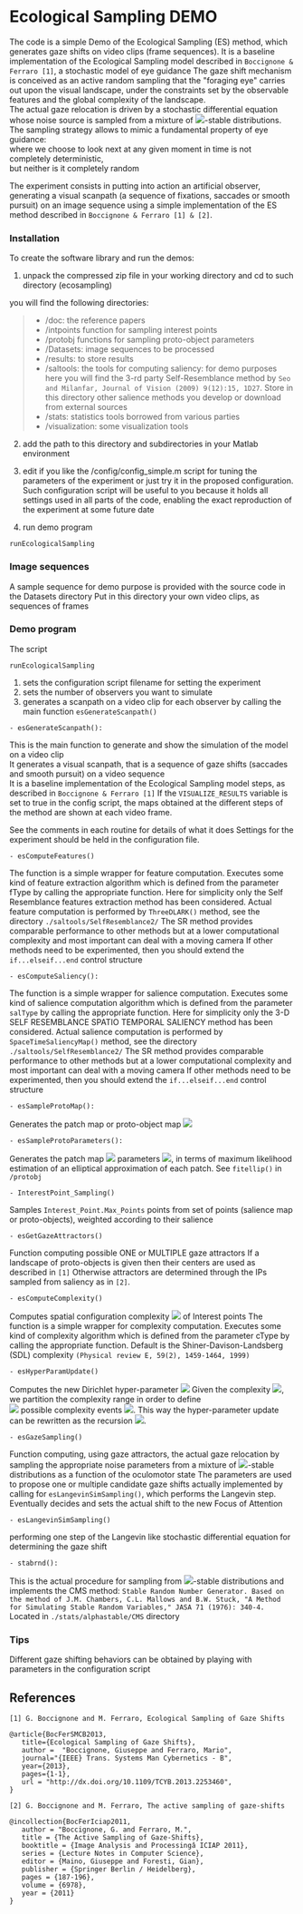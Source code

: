 # Ecological Sampling  DEMO

The code is a simple Demo of the Ecological Sampling (ES)  method,
which generates gaze shifts on video clips (frame sequences).
It is a baseline implementation of the Ecological Sampling model described in 
```Boccignone & Ferraro [1]```, a stochastic model of eye guidance
The gaze shift mechanism is conceived as  an active random sampling  that 
the "foraging eye" carries out upon the visual landscape,
under the constraints set by the  observable features   and the 
global complexity of the  landscape.    
The actual  gaze relocation is  driven by a stochastic differential equation 
whose noise source is sampled from a mixture of <img src="https://render.githubusercontent.com/render/math?math=\alpha">-stable distributions. 
The sampling strategy  allows to mimic a fundamental property of  eye guidance:  
where we choose to look next at any given moment in time is not completely deterministic,   
but neither is it completely random

The experiment consists in putting into action an  artificial observer, generating a visual scanpath
(a sequence of fixations, saccades or smooth pursuit) on an image sequence using a simple implementation of the 
ES method described in ```Boccignone & Ferraro [1] & [2]```.



### Installation
 
To  create the software library and run the demos:

1) unpack the compressed zip file in your working directory and cd to such directory (ecosampling)

you will find the following directories:
     
> - /doc: 		the reference papers
> - /intpoints            function for sampling interest points
> - /protobj              functions for sampling proto-object parameters
> - /Datasets: 		image sequences  to be processed
> - /results: 		to store  results
> - /saltools:            the tools for computing saliency: for demo purposes here you will find the 3-rd party Self-Resemblance method by ```Seo and Milanfar, Journal of Vision (2009) 9(12):15, 1D27```. Store in this directory other salience methods you develop or download from external sources
> - /stats:               statistics tools borrowed from various parties
> - /visualization: 	some visualization tools
  	
2) add the path to this directory and subdirectories in your Matlab environment

3) edit if you like the /config/config_simple.m script for tuning the parameters of the experiment 
or just try it in the proposed configuration. Such configuration script will be useful to you  because 
it holds  all settings used in all parts of the code, enabling the exact
reproduction of the experiment at some future date

4) run demo program
```
runEcologicalSampling
```	

### Image sequences

A sample sequence for demo purpose is provided with the source code in the Datasets directory
Put in this directory your own video clips, as sequences of frames 
   
### Demo program

The script
```
runEcologicalSampling
```

1) sets the configuration script filename for setting the experiment
2) sets the number of observers you want to simulate 
3) generates a scanpath on a video clip for each observer by calling the main function ```esGenerateScanpath()```

```
- esGenerateScanpath(): 
```
   This is the main function to generate and show the simulation of the model on a video clip	
   It generates a visual scanpath, that is a sequence of gaze shifts (saccades and smooth pursuit) on a video sequence   
   It is a baseline implementation of the Ecological Sampling model steps, as described in ```Boccignone & Ferraro [1]```
   If the ```VISUALIZE_RESULTS``` variable is set to true in the config script, the maps obtained at the different steps 
   of the method are shown at each video frame.

   See the comments in each routine for details of what it does
   Settings for the experiment should be held in the configuration
   file.

```
- esComputeFeatures()
```
  The function is a simple wrapper for feature computation. Executes some kind
  of feature extraction algorithm which is defined from the parameter
  fType by calling the appropriate function. 
  Here for simplicity only the Self Resemblance features extraction method has been considered. 
  Actual feature computation is performed by ```ThreeDLARK()``` method, see the directory ```./saltools/SelfResemblance2/```
  The SR method provides comparable performance to other methods but at 
  a lower computational complexity and most important can deal with a moving camera
  If other methods need to be experimented, then you should extend the ```if...elseif...end```
  control structure

```
- esComputeSaliency():
```
   The function is a simple wrapper for salience computation. Executes some kind
   of salience computation algorithm which is defined from the parameter
   ```salType``` by calling the appropriate function. Here for simplicity only
   the 3-D SELF RESEMBLANCE SPATIO TEMPORAL SALIENCY method has been considered.
   Actual salience computation is performed by ```SpaceTimeSaliencyMap()``` method, see the directory ```./saltools/SelfResemblance2/``` 
   The SR method provides comparable performance to other methods but at 
   a lower computational complexity and most important can deal with a moving camera
   If other methods need to be experimented, then you should extend the ```if...elseif...end```
   control structure


```
- esSampleProtoMap():
```
   Generates the patch map or proto-object map <img src="https://render.githubusercontent.com/render/math?math=M(t)">

```
- esSampleProtoParameters():
```
   Generates the patch map <img src="https://render.githubusercontent.com/render/math?math=M(t)"> parameters <img src="https://render.githubusercontent.com/render/math?math=\theta_p">, in terms of maximum likelihood estimation 
   of an elliptical approximation of each patch.
   See ```fitellip()``` in ```/protobj```

```
- InterestPoint_Sampling()
```
   Samples ```Interest_Point.Max_Points``` points from set of points (salience map or proto-objects), 
   weighted according to their salience

```
- esGetGazeAttractors()
```
   Function computing possible ONE or MULTIPLE gaze attractors 
   If a landscape of proto-objects is given then their centers are used as described in ```[1]``` 
   Otherwise attractors are determined through the IPs sampled from saliency as in ```[2]```.

```
- esComputeComplexity()
```
   Computes spatial configuration complexity <img src="https://render.githubusercontent.com/render/math?math=C(t)"> of Interest points
   The function is a simple wrapper for complexity computation. Executes some kind
   of complexity algorithm which is defined from the parameter
   cType by calling the appropriate function.
   Default is the Shiner-Davison-Landsberg (SDL) complexity ```(Physical review E, 59(2), 1459-1464, 1999)```

```
- esHyperParamUpdate()
```
   Computes the new Dirichlet hyper-parameter <img src="https://render.githubusercontent.com/render/math?math=\nu_{k}(t)">
   Given the complexity <img src="https://render.githubusercontent.com/render/math?math=\mathcal{C}(t)">,  we partition the complexity range in order to define  
   <img src="https://render.githubusercontent.com/render/math?math=K"> possible complexity events <img src="https://render.githubusercontent.com/render/math?math=\{E_{\mathcal{C}(t)}=k\}_{k=1}^{K}">. 
  This way the hyper-parameter update    can be rewritten as the recursion
        <img src="https://render.githubusercontent.com/render/math?math=\nu_{k}(t)= \nu_k(t-1) +\left[ E_{\mathcal{C}(t)} = k \right], k=1,\cdots,K">.

```
- esGazeSampling()
```
   Function computing, using gaze attractors,  the actual  gaze relocation by  sampling the appropriate 
   noise parameters from a mixture of <img src="https://render.githubusercontent.com/render/math?math=\alpha">-stable distributions as a function of the oculomotor state
   The parameters are used to propose one or multiple candidate gaze shifts actually implemented by
   calling for ```esLangevinSimSampling()```, which performs the Langevin step.
   Eventually decides and sets the actual shift to the new Focus of Attention

```
- esLangevinSimSampling()
``` 
   performing one step of the Langevin like stochastic differential equation 
   for determining the gaze shift

```
- stabrnd():
```
   This is the actual procedure for sampling from <img src="https://render.githubusercontent.com/render/math?math=\alpha">-stable distributions and implements the CMS method:
   ```Stable Random Number Generator. Based on the method of J.M. Chambers, C.L. Mallows and B.W. Stuck, "A Method for Simulating Stable Random Variables," JASA 71 (1976): 340-4.```
   Located in ```./stats/alphastable/CMS``` directory



### Tips

Different gaze shifting behaviors can be obtained by playing with parameters in the configuration script

## References

```[1] G. Boccignone and M. Ferraro, Ecological Sampling of Gaze Shifts```

```
@article{BocFerSMCB2013,
   title={Ecological Sampling of Gaze Shifts},
   author =  "Boccignone, Giuseppe and Ferraro, Mario",
   journal="{IEEE} Trans. Systems Man Cybernetics - B",
   year={2013}, 
   pages={1-1}, 
   url = "http://dx.doi.org/10.1109/TCYB.2013.2253460",
}
```

```[2] G. Boccignone and M. Ferraro, The active sampling of gaze-shifts```

```
@incollection{BocFerIciap2011,
   author = "Boccignone, G. and Ferraro, M.",
   title = {The Active Sampling of Gaze-Shifts},
   booktitle = {Image Analysis and Processingâ ICIAP 2011},
   series = {Lecture Notes in Computer Science},
   editor = {Maino, Giuseppe and Foresti, Gian},
   publisher = {Springer Berlin / Heidelberg},
   pages = {187-196},
   volume = {6978},
   year = {2011}
}
```



